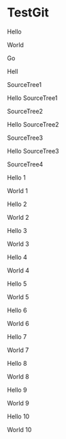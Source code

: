 # TestGit

Hello

World

Go

Hell

SourceTree1

Hello SourceTree1

SourceTree2

Hello SourceTree2

SourceTree3

Hello SourceTree3

SourceTree4

Hello 1

World 1

Hello 2

World 2

Hello 3

World 3

Hello 4

World 4

Hello 5

World 5

Hello 6

World 6

Hello 7

World 7

Hello 8

World 8

Hello 9

World 9

Hello 10

World 10
